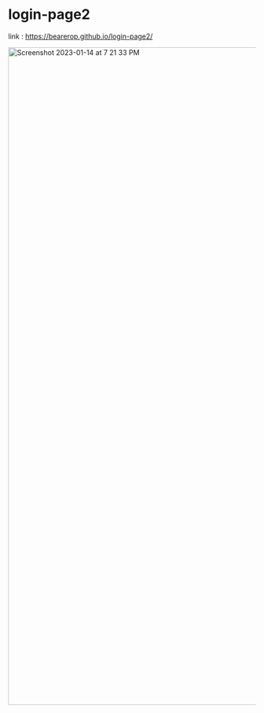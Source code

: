 # login-page2
link : https://bearerop.github.io/login-page2/

<img width="1337" alt="Screenshot 2023-01-14 at 7 21 33 PM" src="https://user-images.githubusercontent.com/96431371/212475324-e27a5b84-44f8-4242-adf6-bf9353ca25c4.png">

